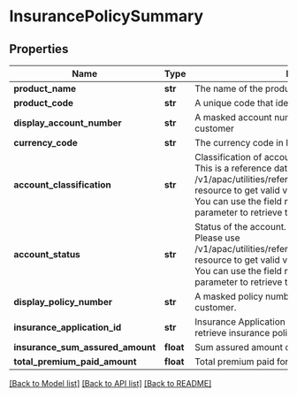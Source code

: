 # InsurancePolicySummary

## Properties
Name | Type | Description | Notes
------------ | ------------- | ------------- | -------------
**product_name** | **str** | The name of the product | [optional] 
**product_code** | **str** | A unique code that identifies the product | [optional] 
**display_account_number** | **str** | A masked account number that can be displayed to the customer | [optional] 
**currency_code** | **str** | The currency code in ISO 4217 format | [optional] 
**account_classification** | **str** | Classification of account either as ASSET or LIABILITY. This is a reference data field. Please use /v1/apac/utilities/referenceData/{accountClassification} resource to get valid value of this field with description. You can use the field name as the referenceCode parameter to retrieve the values. | [optional] 
**account_status** | **str** | Status of the account. This is a reference data field. Please use /v1/apac/utilities/referenceData/{accountStatus} resource to get valid value of this field with description. You can use the field name as the referenceCode parameter to retrieve the values. | [optional] 
**display_policy_number** | **str** | A masked policy number that can be displayed to the customer. | 
**insurance_application_id** | **str** | Insurance Application Number. This field is used to retrieve insurance policy details | 
**insurance_sum_assured_amount** | **float** | Sum assured amount of the insurance | [optional] 
**total_premium_paid_amount** | **float** | Total premium paid for the insurance policy | [optional] 

[[Back to Model list]](../README.md#documentation-for-models) [[Back to API list]](../README.md#documentation-for-api-endpoints) [[Back to README]](../README.md)

